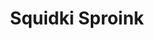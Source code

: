 ---
slug: squidki-sproink
title: Squidki Sproink
description: "Squidki Sproink is an exciting online game. Play for free directly in your browser!"
icon: /images/new_mods/Sprunki Sproink.png
url: https://wowtbc.net/sprunkin/sproink/index.html
previewImage: /images/new_mods/Sprunki Sproink.png
type: new mods

# SEO配置
seo:
  title: "Squidki Sproink - Play Free Online Game | Fun Browser Games"
  description: "Squidki Sproink - Play this fun online game for free in your browser. No download required!"
  ogImage: "/images/new_mods/Sprunki Sproink.png"
  keywords: "squidki-sproink, online game, browser game, free game, new mods game, play online"

videoUrls:
  - https://www.youtube.com/embed/example1
  - https://www.youtube.com/embed/example2

whyPlay:
  title: "Why Play Squidki Sproink?"
  items:
    - "Immersive Gameplay: Squidki Sproink offers an engaging and immersive gaming experience that will keep you entertained for hours"
    - "Challenging Levels: Test your skills with increasingly difficult challenges and obstacles"
    - "Beautiful Graphics: Enjoy stunning visuals and smooth animations that bring the game world to life"
    - "Regular Updates: New content and features are added regularly to keep the game fresh and exciting"
    - "Free to Play: Experience all the fun without spending a penny"
    - "Community Features: Connect with other players, share strategies, and compete for high scores"
    - "Cross-Platform: Play on any device with a web browser, no downloads required"

features:
  title: "Key Features of Squidki Sproink"
  image: "/images/new_mods/Sprunki Sproink.png"
  items:
    - "Intuitive Controls: Easy to learn controls make Squidki Sproink accessible for players of all skill levels"
    - "Multiple Game Modes: Enjoy various gameplay options that provide different challenges and experiences"
    - "Character Customization: Personalize your gaming experience with unique characters and items"
    - "Achievement System: Complete special tasks to earn rewards and recognition"
    - "Leaderboards: Compete with players worldwide and see who can achieve the highest scores"

characteristics:
  title: "Game Characteristics"
  image: "/images/new_mods/Sprunki Sproink.png"
  items:
    - "Genre: New mods game with elements of strategy and skill"
    - "Difficulty: Suitable for both casual gamers and those seeking a challenge"
    - "Play Time: Quick sessions or extended gameplay, depending on your preference"
    - "Art Style: Vibrant and engaging visuals that enhance the gaming experience"
    - "Sound Design: Immersive audio that complements the gameplay perfectly"

info: "Squidki Sproink is an exciting online game that offers players a unique and engaging gaming experience. With its intuitive controls, stunning visuals, and challenging gameplay, Squidki Sproink provides hours of entertainment for players of all ages and skill levels. Whether you're looking for a quick gaming session during a break or an extended play session, Squidki Sproink delivers an immersive experience that will keep you coming back for more. The game features multiple levels of increasing difficulty, ensuring that players are constantly challenged as they progress. With regular updates adding new content and features, Squidki Sproink remains fresh and exciting, providing endless entertainment options for its growing community of players."

howToPlayIntro: "Welcome to Squidki Sproink! This guide will walk you through the basics and help you master the game. Whether you're a beginner or looking to improve your skills, these tips and instructions will enhance your gaming experience."

howToPlaySteps:
  - title: "Getting Started"
    description: "Begin your Squidki Sproink adventure by familiarizing yourself with the controls. Use your keyboard or mouse to navigate through the game interface. The tutorial will guide you through the basic mechanics and help you understand the objectives."
  - title: "Understanding the Objectives"
    description: "In Squidki Sproink, your main goal is to progress through levels by completing specific objectives. Each level presents unique challenges that require different strategies and approaches."
  - title: "Mastering the Controls"
    description: "Practice using the controls to improve your precision and reaction time. Squidki Sproink requires quick reflexes and strategic thinking to overcome obstacles and defeat opponents."
  - title: "Utilizing Power-ups"
    description: "Collect power-ups throughout the game to enhance your abilities and overcome difficult challenges. Each power-up offers unique advantages that can be crucial for success."
  - title: "Developing Strategies"
    description: "As you progress in Squidki Sproink, develop effective strategies for different scenarios. Analyze patterns, anticipate challenges, and adapt your approach to maximize your performance."

faq:
  title: "Frequently Asked Questions about Squidki Sproink"
  items:
    - question: "Is Squidki Sproink free to play?"
      answer: "Yes, Squidki Sproink is completely free to play directly in your web browser. No downloads or purchases are required to enjoy the full game experience."
    - question: "Can I play Squidki Sproink on mobile devices?"
      answer: "Yes, Squidki Sproink is optimized for both desktop and mobile play. You can enjoy the game on any device with a web browser and internet connection."
    - question: "Are there any in-game purchases?"
      answer: "While Squidki Sproink is free to play, there may be optional in-game purchases available for cosmetic items or additional features that don't affect core gameplay."
    - question: "How often is Squidki Sproink updated?"
      answer: "The developers regularly update Squidki Sproink with new content, features, and improvements based on player feedback and game performance."
    - question: "Can I play Squidki Sproink offline?"
      answer: "Currently, Squidki Sproink requires an internet connection to play as it's a browser-based online game."
    - question: "Is Squidki Sproink suitable for children?"
      answer: "Yes, Squidki Sproink is designed to be family-friendly and suitable for players of all ages."
    - question: "How do I report bugs or issues?"
      answer: "If you encounter any problems while playing Squidki Sproink, you can report them through the game's support page or contact the developers directly through their website."
    - question: "Still Have Questions?"
      answer: "If you have additional questions about Squidki Sproink that aren't covered in this FAQ, please visit our support center or contact our customer service team for assistance."
---
